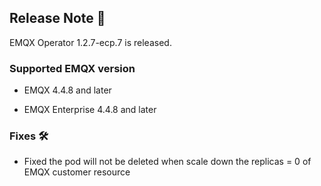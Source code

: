 ## Release Note 🍻

EMQX Operator 1.2.7-ecp.7 is released.

### Supported EMQX version

- EMQX 4.4.8 and later

- EMQX Enterprise 4.4.8 and later

### Fixes 🛠

- Fixed the pod will not be deleted when scale down the replicas = 0 of EMQX customer resource
